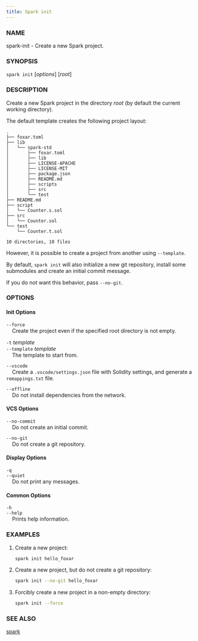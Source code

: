 ```yaml
---
title: Spark init
---
```


### NAME

spark-init - Create a new Spark project.

### SYNOPSIS

`spark init` [*options*] [*root*]

### DESCRIPTION

Create a new Spark project in the directory *root* (by default the current working directory).

The default template creates the following project layout:

```ignore
.
├── foxar.toml
├── lib
│   └── spark-std
│       ├── foxar.toml
│       ├── lib
│       ├── LICENSE-APACHE
│       ├── LICENSE-MIT
│       ├── package.json
│       ├── README.md
│       ├── scripts
│       ├── src
│       └── test
├── README.md
├── script
│   └── Counter.s.sol
├── src
│   └── Counter.sol
└── test
    └── Counter.t.sol

10 directories, 10 files
```

However, it is possible to create a project from another using `--template`.

By default, `spark init` will also initialize a new git repository, install some submodules and create an initial commit message.

If you do not want this behavior, pass `--no-git`.

### OPTIONS

#### Init Options

`--force`  
&nbsp;&nbsp;&nbsp;&nbsp;Create the project even if the specified root directory is not empty.

`-t` *template*  
`--template` *template*  
&nbsp;&nbsp;&nbsp;&nbsp;The template to start from.

`--vscode`  
&nbsp;&nbsp;&nbsp;&nbsp;Create a `.vscode/settings.json` file with Solidity settings, and generate a `remappings.txt` file.

`--offline`  
&nbsp;&nbsp;&nbsp;&nbsp;Do not install dependencies from the network.

#### VCS Options

`--no-commit`  
&nbsp;&nbsp;&nbsp;&nbsp;Do not create an initial commit.

`--no-git`  
&nbsp;&nbsp;&nbsp;&nbsp;Do not create a git repository.

#### Display Options

`-q`  
`--quiet`  
&nbsp;&nbsp;&nbsp;&nbsp;Do not print any messages.

#### Common Options

`-h`  
`--help`  
&nbsp;&nbsp;&nbsp;&nbsp;Prints help information.

### EXAMPLES

1. Create a new project:

   ```sh
   spark init hello_foxar
   ```

2. Create a new project, but do not create a git repository:

   ```sh
   spark init --no-git hello_foxar
   ```

3. Forcibly create a new project in a non-empty directory:
   ```sh
   spark init --force
   ```

### SEE ALSO

[spark](./spark.md)
